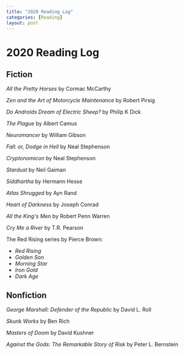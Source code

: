 ```yaml
---
title: "2020 Reading Log"
categories: [Reading]
layout: post
---
```

# 2020 Reading Log

## Fiction
_All the Pretty Horses_ by Cormac McCarthy

_Zen and the Art of Motorcycle Maintenance_ by Robert Pirsig

_Do Androids Dream of Electric Sheep?_ by Philip K Dick

_The Plague_ by Albert Camus

_Neuromancer_ by William Gibson

_Fall: or, Dodge in Hell_ by Neal Stephenson

_Cryptonomicon_ by Neal Stephenson

_Stardust_ by Neil Gaiman

_Siddhartha_ by Hermann Hesse

_Atlas Shrugged_ by Ayn Rand

_Heart of Darkness_ by Joseph Conrad

_All the King's Men_ by Robert Penn Warren

_Cry Me a River_ by T.R. Pearson

The Red Rising series by Pierce Brown:
* _Red Rising_
* _Golden Son_
* _Morning Star_
* _Iron Gold_
* _Dark Age_

## Nonfiction
_George Marshall: Defender of the Republic_ by David L. Roll

_Skunk Works_ by Ben Rich

_Masters of Doom_ by David Kushner

_Against the Gods: The Remarkable Story of Risk_ by Peter L. Bernstein
